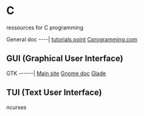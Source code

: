 # C
ressources for C programming

General doc
----|
[tutorials point](https://www.tutorialspoint.com/cprogramming/index.htm)
[Cprogramming.com](https://www.cprogramming.com/)

## GUI (Graphical User Interface)
GTK
------|
[Main site](https://www.gtk.org/)
[Gnome doc](https://developer.gnome.org/gtk3/stable/)
[Glade](https://glade.gnome.org/)

## TUI (Text User Interface)
ncurses
